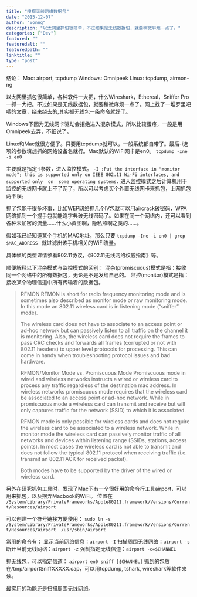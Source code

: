 ```yaml
---
title: "嗅探无线网络数据包"
date: "2015-12-07"
author: "Vonng"
description: "以太网里抓包很简单，不过如果是无线数据包，就要稍微麻烦一点了。"
categories: ["Dev"]
featured: ""
featuredalt: ""
featuredpath: ""
linktitle: ""
type: "post"
---
```


结论：
Mac: airport, tcpdump
Windows:  Omnipeek
Linux: tcpdump, airmon-ng


<!--more-->

以太网里抓包很简单，各种软件一大把，什么Wireshark，Ethereal，Sniffer Pro 一抓一大把。不过如果是无线数据包，就要稍微麻烦一点了。网上找了一堆罗里吧嗦的文章，绕来绕去的,其实抓无线包一条命令就好了。

Windows下因为无线网卡驱动会拒绝进入混杂模式，所以比较蛋疼，一般是用Omnipeek去弄，不细说了。

Linux和Mac就很方便了。只要用tcpdump就可以，一般系统都自带了。最后-i选项的参数填想抓的网络设备名就行。Mac默认的WiFi网卡是en0。
`tcpdump -Ine -i en0 `

主要就是指定-I参数，进入监控模式。
`-I :Put the interface in "monitor mode"; this is supported only on IEEE 802.11 Wi-Fi interfaces, and supported only  on  some operating systems.`
进入监控模式之后计算机用于监控的无线网卡就上不了网了，所以可以考虑买个外置无线网卡来抓包，上网抓包两不误。

抓了包能干很多坏事，比如WEP网络抓几个IV包就可以用aircrack破密码，WPA网络抓到一个握手包就能跑字典破无线密码了。如果在同一个网络内，还可以看到各种未加密的流量……什么小黄图啊，隐私照啊之类的……。

假如我已经知道某个手机的MAC地址，那么只要
`tcpdump -Ine -i en0 | grep $MAC_ADDRESS `
就过滤出该手机相关的WiFi流量。

具体帧的类型详情参看802.11协议，《802.11无线网络权威指南》等。

顺便解释以下混杂模式与监控模式的区别：
混杂(promiscuous)模式是指：接收同一个网络中的所有数据包，无论是不是发给自己的。
监控(monitor)模式是指：接收某个物理信道中所有传输着的数据包。

>RFMON
>RFMON is short for radio frequency monitoring mode and is sometimes also described as monitor mode or raw monitoring mode. In this mode an 802.11 wireless card is in listening mode (“sniffer” mode).
>
>The wireless card does not have to associate to an access point or ad-hoc network but can passively listen to all traffic on the channel it is monitoring. Also, the wireless card does not require the frames to pass CRC checks and forwards all frames (corrupted or not with 802.11 headers) to upper level protocols for processing. This can come in handy when troubleshooting protocol issues and bad hardware.
>
>RFMON/Monitor Mode vs. Promiscuous Mode
>Promiscuous mode in wired and wireless networks instructs a wired or wireless card to process any traffic regardless of the destination mac address. In wireless networks promiscuous mode requires that the wireless card be associated to an access point or ad-hoc network. While in promiscuous mode a wireless card can transmit and receive but will only captures traffic for the network (SSID) to which it is associated.
>
>RFMON mode is only possible for wireless cards and does not require the wireless card to be associated to a wireless network. While in monitor mode the wireless card can passively monitor traffic of all networks and devices within listening range (SSIDs, stations, access points). In most cases the wireless card is not able to transmit and does not follow the typical 802.11 protocol when receiving traffic (i.e. transmit an 802.11 ACK for received packet).
>
>Both modes have to be supported by the driver of the wired or wireless card.

另外在研究抓包工具时，发现了Mac下有一个很好用的命令行工具airport，可以用来抓包，以及摆弄Macbook的WiFi。
位置在
`/System/Library/PrivateFrameworks/Apple80211.framework/Versions/Current/Resources/airport`

可以创建一个符号链接方便使用：
`sudo ln -s /System/Library/PrivateFrameworks/Apple80211.framework/Versions/Current/Resources/airport  /usr/sbin/airport`

常用的命令有：
显示当前网络信息：`airport -I`
扫描周围无线网络：`airport -s`
断开当前无线网络：`airport -z`
强制指定无线信道：`airport -c=$CHANNEL`

抓无线包，可以指定信道：
`airport en0 sniff [$CHANNEL]`
抓到的包放在/tmp/airportSniffXXXXX.cap，可以用tcpdump, tshark, wireshark等软件来读。

最实用的功能还是扫描周围无线网络。
